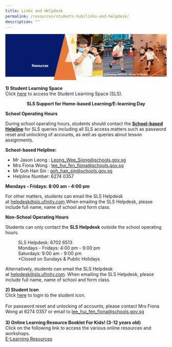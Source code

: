 ```yaml
---
title: Links and Helpdesk
permalink: /resources/students-hub/links-and-helpdesk/
description: ""
---
```

<img src="/images/Resourcesheader2.png">
<p><strong>1) Student Learning Space</strong><br>Click <a href="https://vle.learning.moe.edu.sg/login" target="_blank" rel="noopener">here</a> to access the Student Learning Space (SLS).</p>
<p style="text-align: center;"><strong>SLS Support for Home-based Learning/E-learning Day</strong></p>
<p><strong>School Operating Hours</strong></p>
<p>During school operating hours, students should contact the&nbsp;<strong><u>School-based Helpline</u></strong>&nbsp;for SLS queries including all SLS access matters such as password reset and unlocking of accounts, as well as queries about lesson assignments.</p>
<p><strong>School-based Helpline:&nbsp;</strong></p>
<ul>
<li>Mr Jason Leong : <a href="mailto:Leong_Wee_Siong@schools.gov.sg" target="">Leong_Wee_Siong@schools.gov.sg</a></li>
<li>Mrs Fiona Wong : <a href="mailto:lee_hui_fen_fiona@schools.gov.sg" target="">lee_hui_fen_fiona@schools.gov.sg</a></li>
<li>Mr Goh Han Sin : <a href="mailto:goh_han_sin@schools.gov.sg" target="">goh_han_sin@schools.gov.sg</a></li>
<li>Helpline Number: 6274 0357</li>
</ul>
<p><strong>Mondays - Fridays: 8:00 am - 4:00 pm</strong></p>
<p>For other matters, students can email the SLS Helpdesk at&nbsp;<a href="mailto:helpdesk@sls.ufinity.com">helpdesk@sls.ufinity.com</a>.When emailing the SLS Helpdesk, please include full name, name of school and form class.</p>
<p><strong>Non-School Operating Hours</strong></p>
<p>Students can only contact the&nbsp;<strong>SLS Helpdesk</strong>&nbsp;outside the school operating hours.</p>
<p style="padding-left: 40px;">SLS Helpdesk: 6702 6513<br>Mondays - Fridays: 4:00 pm - 9:00 pm<br>Saturdays: 9:00 am -&nbsp;9:00 pm<br>*Closed on Sundays &amp; Public Holidays</p>
<p>Alternatively, students can email the SLS Helpdesk at&nbsp;<a href="mailto:helpdesk@sls.ufinity.com">helpdesk@sls.ufinity.com</a>. When emailing the SLS Helpdesk, please include full name, name of school and form class.</p>
<p><strong>2) Student Icon</strong><br>Click&nbsp;<a href="https://workspace.google.com/dashboard" target="_blank" rel="noopener">here</a>&nbsp;to login to the student icon.<br><br>For password reset and unlocking of accounts, please contact Mrs Fiona Wong at 6274 0357 or email to&nbsp;<a href="mailto:lee_hui_fen_fiona@schools.gov.sg" target="">lee_hui_fen_fiona@schools.gov.sg</a><br><br><strong>3)&nbsp;</strong><strong>Online Learning Resource Booklet For Kids! (3-12 years old)</strong><br>Click on the following link to access the various online resources and workshops.<br><a href="/files/Online%20Learning%20Resource%20Booklet%20For%20Kids%203-12%20years%20old.pdf" target="">E-Learning Resources</a></p>